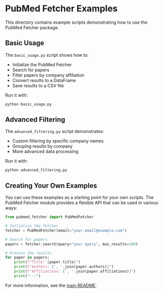 # PubMed Fetcher Examples

This directory contains example scripts demonstrating how to use the PubMed Fetcher package.

## Basic Usage

The `basic_usage.py` script shows how to:

- Initialize the PubMed Fetcher
- Search for papers
- Filter papers by company affiliation
- Convert results to a DataFrame
- Save results to a CSV file

Run it with:

```bash
python basic_usage.py
```

## Advanced Filtering

The `advanced_filtering.py` script demonstrates:

- Custom filtering by specific company names
- Grouping results by company
- More advanced data processing

Run it with:

```bash
python advanced_filtering.py
```

## Creating Your Own Examples

You can use these examples as a starting point for your own scripts. The PubMed Fetcher module provides a flexible API that can be used in various ways:

```python
from pubmed_fetcher import PubMedFetcher

# Initialize the fetcher
fetcher = PubMedFetcher(email="your.email@example.com")

# Search for papers
papers = fetcher.search(query="your query", max_results=100)

# Process the results
for paper in papers:
    print(f"Title: {paper.title}")
    print(f"Authors: {', '.join(paper.authors)}")
    print(f"Affiliations: {', '.join(paper.affiliations)}")
    print("---")
```

For more information, see the [main README](../README.md).
